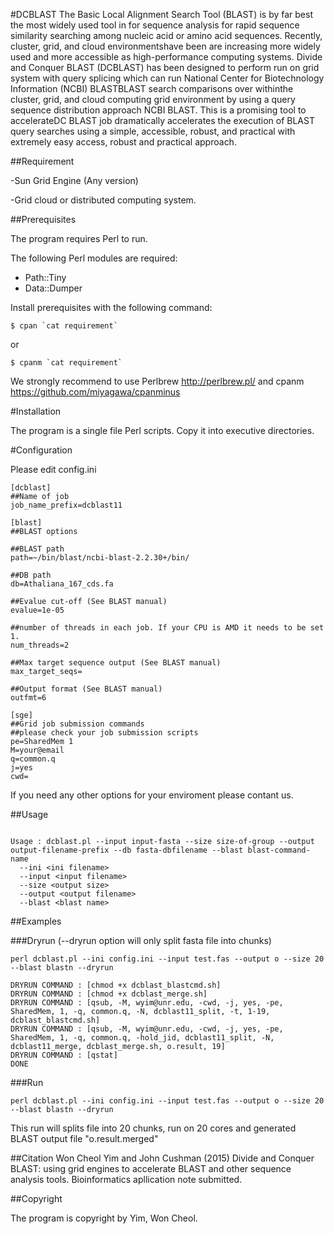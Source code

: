 

#DCBLAST
 The Basic Local Alignment Search Tool (BLAST) is by far best the most widely used tool in for sequence analysis for rapid sequence similarity searching among nucleic acid or amino acid sequences. Recently, cluster, grid, and cloud environmentshave been are increasing more widely used and more accessible as high-performance computing systems. Divide and Conquer BLAST (DCBLAST) has been designed to perform run on grid system with query splicing which can run National Center for Biotechnology Information (NCBI) BLASTBLAST search comparisons  over withinthe cluster, grid, and cloud computing grid environment by using a query sequence distribution approach NCBI BLAST. This is a promising tool to accelerateDC BLAST job dramatically accelerates the execution of BLAST query searches using a simple, accessible, robust, and practical with extremely easy access, robust and practical approach.


##Requirement

-Sun Grid Engine (Any version)

-Grid cloud or distributed computing system.

##Prerequisites

The program requires Perl to run.

The following Perl modules are required:

- Path::Tiny
- Data::Dumper

Install prerequisites with the following command:
```
$ cpan `cat requirement`
```
or
```
$ cpanm `cat requirement`
```

We strongly recommend to use Perlbrew http://perlbrew.pl/ and cpanm https://github.com/miyagawa/cpanminus



#Installation

The program is a single file Perl scripts. Copy it into executive directories.


#Configuration

Please edit config.ini

```
[dcblast]
##Name of job
job_name_prefix=dcblast11

[blast]
##BLAST options

##BLAST path 
path=~/bin/blast/ncbi-blast-2.2.30+/bin/

##DB path
db=Athaliana_167_cds.fa

##Evalue cut-off (See BLAST manual)
evalue=1e-05

##number of threads in each job. If your CPU is AMD it needs to be set 1.
num_threads=2

##Max target sequence output (See BLAST manual)
max_target_seqs=

##Output format (See BLAST manual)
outfmt=6

[sge]
##Grid job submission commands
##please check your job submission scripts
pe=SharedMem 1
M=your@email
q=common.q
j=yes
cwd=

```
If you need any other options for your enviroment please contant us.

##Usage

```

Usage : dcblast.pl --input input-fasta --size size-of-group --output output-filename-prefix --db fasta-dbfilename --blast blast-command-name
  --ini <ini filename>
  --input <input filename>
  --size <output size>
  --output <output filename>
  --blast <blast name>

```


##Examples

###Dryrun (--dryrun option will only split fasta file into chunks)
```
perl dcblast.pl --ini config.ini --input test.fas --output o --size 20 --blast blastn --dryrun
```

```
DRYRUN COMMAND : [chmod +x dcblast_blastcmd.sh]
DRYRUN COMMAND : [chmod +x dcblast_merge.sh]
DRYRUN COMMAND : [qsub, -M, wyim@unr.edu, -cwd, -j, yes, -pe, SharedMem, 1, -q, common.q, -N, dcblast11_split, -t, 1-19, dcblast_blastcmd.sh]
DRYRUN COMMAND : [qsub, -M, wyim@unr.edu, -cwd, -j, yes, -pe, SharedMem, 1, -q, common.q, -hold_jid, dcblast11_split, -N, dcblast11_merge, dcblast_merge.sh, o.result, 19]
DRYRUN COMMAND : [qstat]
DONE
```
###Run

```
perl dcblast.pl --ini config.ini --input test.fas --output o --size 20 --blast blastn --dryrun
```

This run will splits file into 20 chunks, run on 20 cores and generated BLAST output file "o.result.merged"


##Citation
Won Cheol Yim and John Cushman (2015) Divide and Conquer BLAST: using grid engines to accelerate BLAST and other sequence analysis tools. Bioinformatics apllication note submitted.



##Copyright

The program is copyright by Yim, Won Cheol.
